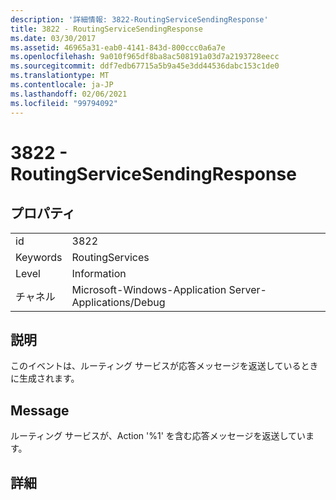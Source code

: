 ```yaml
---
description: '詳細情報: 3822-RoutingServiceSendingResponse'
title: 3822 - RoutingServiceSendingResponse
ms.date: 03/30/2017
ms.assetid: 46965a31-eab0-4141-843d-800ccc0a6a7e
ms.openlocfilehash: 9a010f965df8ba8ac508191a03d7a2193728eecc
ms.sourcegitcommit: ddf7edb67715a5b9a45e3dd44536dabc153c1de0
ms.translationtype: MT
ms.contentlocale: ja-JP
ms.lasthandoff: 02/06/2021
ms.locfileid: "99794092"
---
```

# <a name="3822---routingservicesendingresponse"></a>3822 - RoutingServiceSendingResponse

## <a name="properties"></a>プロパティ  
  
|||  
|-|-|  
|id|3822|  
|Keywords|RoutingServices|  
|Level|Information|  
|チャネル|Microsoft-Windows-Application Server-Applications/Debug|  
  
## <a name="description"></a>説明  

 このイベントは、ルーティング サービスが応答メッセージを返送しているときに生成されます。  
  
## <a name="message"></a>Message  

 ルーティング サービスが、Action '%1' を含む応答メッセージを返送しています。  
  
## <a name="details"></a>詳細
